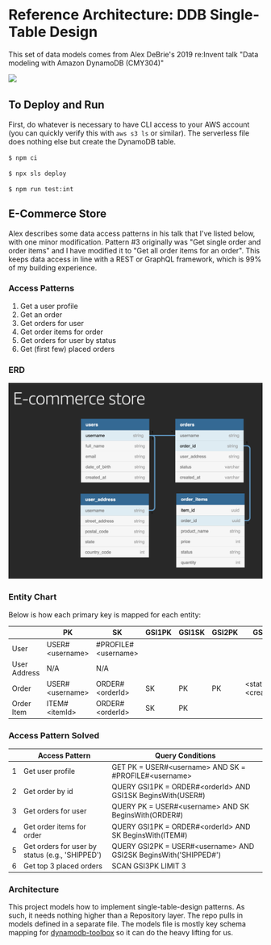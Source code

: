 # Reference Architecture: DDB Single-Table Design

This set of data models comes from Alex DeBrie's 2019 re:Invent talk "Data modeling with Amazon DynamoDB (CMY304)"

[![](http://i3.ytimg.com/vi/DIQVJqiSUkE/hqdefault.jpg)](https://youtu.be/DIQVJqiSUkE) 

## To Deploy and Run
First, do whatever is necessary to have CLI access to your AWS account (you can quickly verify this with `aws s3 ls` or similar). The serverless file does nothing else but create the DynamoDB table.

`$ npm ci`

`$ npx sls deploy`

`$ npm run test:int`


## E-Commerce Store
Alex describes some data access patterns in his talk that I've listed below, with one minor modification. Pattern #3 originally was "Get single order and order items" and I have modified it to "Get all order items for an order". This keeps data access in line with a REST or GraphQL framework, which is 99% of my building experience.

### Access Patterns
1. Get a user profile
2. Get an order
3. Get orders for user
4. Get order items for order
5. Get orders for user by status
6. Get (first few) placed orders

### ERD
![](./docs/ERD.png)

### Entity Chart
Below is how each primary key is mapped for each entity:

||PK|SK|GSI1PK|GSI1SK|GSI2PK|GSI2SK|GSI3PK|
|---|---|---|---|---|---|---|---|
|User|USER#\<username\>| #PROFILE#\<username\>|
|User Address|N/A|N/A|
|Order|USER#\<username\>|ORDER#\<orderId\>|SK|PK|PK|\<status\>#\<createdAt\>|\<random_hash\>
|Order Item|ITEM#\<itemId\>|ORDER#\<orderId\>|SK|PK|

### Access Pattern Solved
||Access Pattern|Query Conditions|
|---|---|---|
|1|Get user profile|GET PK = USER#\<username\> AND SK = #PROFILE#\<username\>|
|2|Get order by id|QUERY GSI1PK = ORDER#\<orderId\> AND GSI1SK BeginsWith(USER#)|
|3|Get orders for user|QUERY PK = USER#\<username\> AND SK BeginsWith(ORDER#)|
|4|Get order items for order|QUERY GSI1PK = ORDER#\<orderId\> AND SK BeginsWith(ITEM#)|
|5|Get orders for user by status (e.g., 'SHIPPED')|QUERY GSI2PK = USER#\<username\> AND GSI2SK BeginsWith('SHIPPED#')|
|6|Get top 3 placed orders|SCAN GSI3PK LIMIT 3|

### Architecture
This project models how to implement single-table-design patterns. As such, it needs nothing higher than a Repository layer. The repo pulls in models defined in a separate file. The models file is mostly key schema mapping for [dynamodb-toolbox](https://github.com/jeremydaly/dynamodb-toolbox) so it can do the heavy lifting for us.
